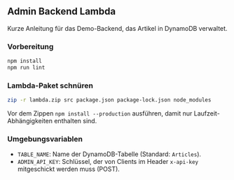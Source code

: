 ## Admin Backend Lambda

Kurze Anleitung für das Demo-Backend, das Artikel in DynamoDB verwaltet.

### Vorbereitung

```bash
npm install
npm run lint
```

### Lambda-Paket schnüren

```bash
zip -r lambda.zip src package.json package-lock.json node_modules
```

Vor dem Zippen `npm install --production` ausführen, damit nur Laufzeit-Abhängigkeiten enthalten sind.

### Umgebungsvariablen

- `TABLE_NAME`: Name der DynamoDB-Tabelle (Standard: `Articles`).
- `ADMIN_API_KEY`: Schlüssel, der von Clients im Header `x-api-key` mitgeschickt werden muss (POST).
